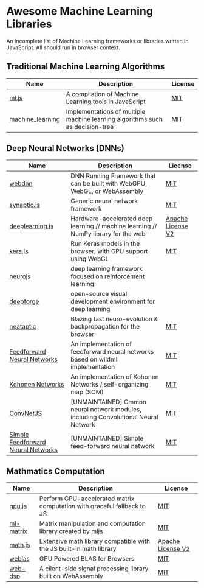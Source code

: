 # Awesome Machine Learning Libraries
An incomplete list of Machine Learning frameworks or libraries written in JavaScript. All should run in browser context. 

## Traditional Machine Learning Algorithms 
Name | Description | License
--- | --- | ---
[ml.js](https://github.com/mljs/ml) | A compilation of Machine Learning tools in JavaScript | [MIT](http://opensource.org/licenses/MIT)
[machine_learning](https://github.com/junku901/machine_learning) | Implementations of multiple machine learning algorithms such as decision-tree | [MIT](http://opensource.org/licenses/MIT)




## Deep Neural Networks (DNNs) 
Name | Description | License
--- | --- | ---
[webdnn](https://github.com/mil-tokyo/webdnn) | DNN Running Framework that can be built with WebGPU, WebGL, or WebAssembly | [MIT](http://opensource.org/licenses/MIT)
[synaptic.js](https://github.com/cazala/synaptic)| Generic neural network framework | [MIT](http://opensource.org/licenses/MIT)
[deeplearning.js](https://github.com/PAIR-code/deeplearnjs)| Hardware-accelerated deep learning // machine learning // NumPy library for the web | [Apache License V2](https://www.apache.org/licenses/LICENSE-2.0)
[kera.js](https://github.com/transcranial/keras-js)| Run Keras models in the browser, with GPU support using WebGL | [MIT](http://opensource.org/licenses/MIT)
[neurojs](https://github.com/janhuenermann/neurojs) | deep learning framework focused on reinforcement learning | |
[deepforge](https://github.com/deepforge-dev/deepforge) | open-source visual development environment for deep learning | |
[neataptic](https://github.com/wagenaartje/neataptic) | Blazing fast neuro-evolution & backpropagation for the browser |[MIT](http://opensource.org/licenses/MIT)
[Feedforward Neural Networks](https://github.com/mljs/feedforward-neural-networks) | An implementation of feedforward neural networks based on wildml implementation | [MIT](http://opensource.org/licenses/MIT)
[Kohonen Networks](https://github.com/mljs/som) | An implementation of Kohonen Networks / self-organizing map (SOM) | [MIT](http://opensource.org/licenses/MIT)
[ConvNetJS](https://github.com/karpathy/convnetjs) | [UNMAINTAINED] Cmmon neural network modules, including Convolutional Neural Network  |[MIT](http://opensource.org/licenses/MIT)
[Simple Feedforward Neural Networks](https://github.com/harthur/brain)| [UNMAINTAINED] Simple feed-forward neural network | [MIT](http://opensource.org/licenses/MIT)


## Mathmatics Computation 

Name | Description | License
--- | --- | ---
[gpu.js](http://gpu.rocks/) | Perform GPU-accelerated matrix computation with graceful fallback to JS | [MIT](http://opensource.org/licenses/MIT)
[ml-matrix](https://github.com/mljs/matrix) | Matrix manipulation and computation library created by [mljs](https://github.com/mljs) | [MIT](http://opensource.org/licenses/MIT)
[math.js](http://mathjs.org/) | Extensive math library compatible with the JS built-in math library | [Apache License V2](https://www.apache.org/licenses/LICENSE-2.0)
[weblas](https://github.com/waylonflinn/weblas) | GPU Powered BLAS for Browsers | [MIT](http://opensource.org/licenses/MIT)
[web-dsp](https://github.com/shamadee/web-dsp) | A client-side signal processing library built on WebAssembly | [MIT](https://github.com/shamadee/web-dsp/blob/master/LICENSE)